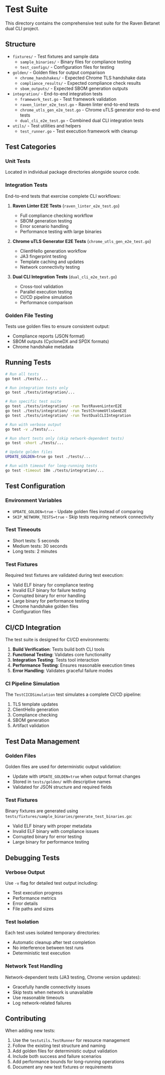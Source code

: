 # Test Suite

This directory contains the comprehensive test suite for the Raven Betanet dual CLI project.

## Structure

- `fixtures/` - Test fixtures and sample data
  - `sample_binaries/` - Binary files for compliance testing
  - `test_configs/` - Configuration files for testing
- `golden/` - Golden files for output comparison
  - `chrome_handshakes/` - Expected Chrome TLS handshake data
  - `compliance_results/` - Expected compliance check results
  - `sbom_outputs/` - Expected SBOM generation outputs
- `integration/` - End-to-end integration tests
  - `framework_test.go` - Test framework validation
  - `raven_linter_e2e_test.go` - Raven linter end-to-end tests
  - `chrome_utls_gen_e2e_test.go` - Chrome uTLS generator end-to-end tests
  - `dual_cli_e2e_test.go` - Combined dual CLI integration tests
- `utils/` - Test utilities and helpers
  - `test_runner.go` - Test execution framework with cleanup

## Test Categories

### Unit Tests
Located in individual package directories alongside source code.

### Integration Tests
End-to-end tests that exercise complete CLI workflows:

1. **Raven Linter E2E Tests** (`raven_linter_e2e_test.go`)
   - Full compliance checking workflow
   - SBOM generation testing
   - Error scenario handling
   - Performance testing with large binaries

2. **Chrome uTLS Generator E2E Tests** (`chrome_utls_gen_e2e_test.go`)
   - ClientHello generation workflow
   - JA3 fingerprint testing
   - Template caching and updates
   - Network connectivity testing

3. **Dual CLI Integration Tests** (`dual_cli_e2e_test.go`)
   - Cross-tool validation
   - Parallel execution testing
   - CI/CD pipeline simulation
   - Performance comparison

### Golden File Testing
Tests use golden files to ensure consistent output:
- Compliance reports (JSON format)
- SBOM outputs (CycloneDX and SPDX formats)
- Chrome handshake metadata

## Running Tests

```bash
# Run all tests
go test ./tests/...

# Run integration tests only
go test ./tests/integration/...

# Run specific test suite
go test ./tests/integration/ -run TestRavenLinterE2E
go test ./tests/integration/ -run TestChromeUtlsGenE2E
go test ./tests/integration/ -run TestDualCLIIntegration

# Run with verbose output
go test -v ./tests/...

# Run short tests only (skip network-dependent tests)
go test -short ./tests/...

# Update golden files
UPDATE_GOLDEN=true go test ./tests/...

# Run with timeout for long-running tests
go test -timeout 10m ./tests/integration/...
```

## Test Configuration

### Environment Variables
- `UPDATE_GOLDEN=true` - Update golden files instead of comparing
- `SKIP_NETWORK_TESTS=true` - Skip tests requiring network connectivity

### Test Timeouts
- Short tests: 5 seconds
- Medium tests: 30 seconds  
- Long tests: 2 minutes

### Test Fixtures
Required test fixtures are validated during test execution:
- Valid ELF binary for compliance testing
- Invalid ELF binary for failure testing
- Corrupted binary for error handling
- Large binary for performance testing
- Chrome handshake golden files
- Configuration files

## CI/CD Integration

The test suite is designed for CI/CD environments:

1. **Build Verification**: Tests build both CLI tools
2. **Functional Testing**: Validates core functionality
3. **Integration Testing**: Tests tool interaction
4. **Performance Testing**: Ensures reasonable execution times
5. **Error Handling**: Validates graceful failure modes

### CI Pipeline Simulation
The `TestCICDSimulation` test simulates a complete CI/CD pipeline:
1. TLS template updates
2. ClientHello generation
3. Compliance checking
4. SBOM generation
5. Artifact validation

## Test Data Management

### Golden Files
Golden files are used for deterministic output validation:
- Update with `UPDATE_GOLDEN=true` when output format changes
- Stored in `tests/golden/` with descriptive names
- Validated for JSON structure and required fields

### Test Fixtures
Binary fixtures are generated using `tests/fixtures/sample_binaries/generate_test_binaries.go`:
- Valid ELF binary with proper metadata
- Invalid ELF binary with compliance issues
- Corrupted binary for error testing
- Large binary for performance testing

## Debugging Tests

### Verbose Output
Use `-v` flag for detailed test output including:
- Test execution progress
- Performance metrics
- Error details
- File paths and sizes

### Test Isolation
Each test uses isolated temporary directories:
- Automatic cleanup after test completion
- No interference between test runs
- Deterministic test execution

### Network Test Handling
Network-dependent tests (JA3 testing, Chrome version updates):
- Gracefully handle connectivity issues
- Skip tests when network is unavailable
- Use reasonable timeouts
- Log network-related failures

## Contributing

When adding new tests:

1. Use the `testutils.TestRunner` for resource management
2. Follow the existing test structure and naming
3. Add golden files for deterministic output validation
4. Include both success and failure scenarios
5. Add performance bounds for long-running operations
6. Document any new test fixtures or requirements